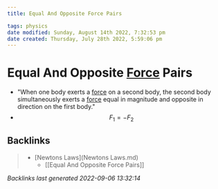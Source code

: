 ```yaml
---
title: Equal And Opposite Force Pairs

tags: physics
date modified: Sunday, August 14th 2022, 7:32:53 pm
date created: Thursday, July 28th 2022, 5:59:06 pm
---
```


# Equal And Opposite [Force](Force.md) Pairs
- "When one body exerts a [force](Force.md) on a second body, the second body simultaneously exerts a [force](Force.md) equal in magnitude and opposite in direction on the first body."
- $$F_{1}= -F_{2}$$

## Backlinks

> - [Newtons Laws](Newtons Laws.md)
>   - [[Equal And Opposite Force Pairs]]

_Backlinks last generated 2022-09-06 13:32:14_
